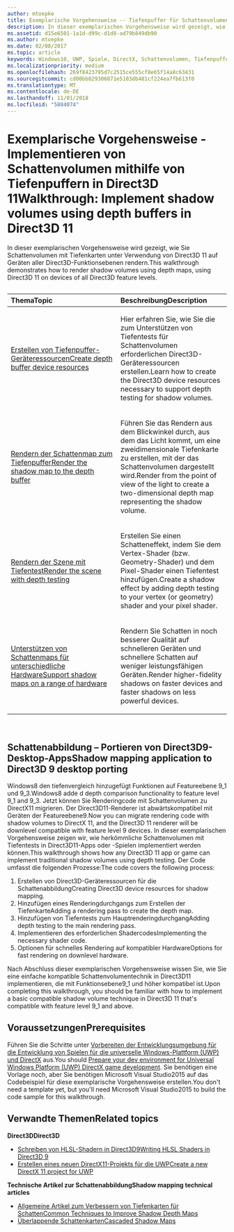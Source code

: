 ```yaml
---
author: mtoepke
title: Exemplarische Vorgehensweise -- Tiefenpuffer für Schattenvolumen in Direct3D11
description: In dieser exemplarischen Vorgehensweise wird gezeigt, wie Sie Schattenvolumen mit Tiefenkarten unter Verwendung von Direct3D 11 auf Geräten aller Direct3D-Funktionsebenen rendern.
ms.assetid: d15e6501-1a1d-d99c-d1d8-ad79b849db90
ms.author: mtoepke
ms.date: 02/08/2017
ms.topic: article
keywords: Windows10, UWP, Spiele, DirectX, Schattenvolumen, Tiefenpuffer, DirectX 11
ms.localizationpriority: medium
ms.openlocfilehash: 269f8423795d7c2515ce555cf8e65f14a8c63431
ms.sourcegitcommit: cd00bb829306871e5103db481cf224ea7fb613f0
ms.translationtype: MT
ms.contentlocale: de-DE
ms.lasthandoff: 11/01/2018
ms.locfileid: "5884074"
---
```

# <a name="walkthrough-implement-shadow-volumes-using-depth-buffers-in-direct3d-11"></a><span data-ttu-id="7a48a-104">Exemplarische Vorgehensweise - Implementieren von Schattenvolumen mithilfe von Tiefenpuffern in Direct3D 11</span><span class="sxs-lookup"><span data-stu-id="7a48a-104">Walkthrough: Implement shadow volumes using depth buffers in Direct3D 11</span></span>



<span data-ttu-id="7a48a-105">In dieser exemplarischen Vorgehensweise wird gezeigt, wie Sie Schattenvolumen mit Tiefenkarten unter Verwendung von Direct3D 11 auf Geräten aller Direct3D-Funktionsebenen rendern.</span><span class="sxs-lookup"><span data-stu-id="7a48a-105">This walkthrough demonstrates how to render shadow volumes using depth maps, using Direct3D 11 on devices of all Direct3D feature levels.</span></span>
## 
<table>
<colgroup>
<col width="50%" />
<col width="50%" />
</colgroup>
<thead>
<tr class="header">
<th align="left"><span data-ttu-id="7a48a-106">Thema</span><span class="sxs-lookup"><span data-stu-id="7a48a-106">Topic</span></span></th>
<th align="left"><span data-ttu-id="7a48a-107">Beschreibung</span><span class="sxs-lookup"><span data-stu-id="7a48a-107">Description</span></span></th>
</tr>
</thead>
<tbody>
<tr class="odd">
<td align="left"><p><a href="create-depth-buffer-resource--view--and-sampler-state.md"><span data-ttu-id="7a48a-108">Erstellen von Tiefenpuffer-Geräteressourcen</span><span class="sxs-lookup"><span data-stu-id="7a48a-108">Create depth buffer device resources</span></span></a></p></td>
<td align="left"><p><span data-ttu-id="7a48a-109">Hier erfahren Sie, wie Sie die zum Unterstützen von Tiefentests für Schattenvolumen erforderlichen Direct3D-Geräteressourcen erstellen.</span><span class="sxs-lookup"><span data-stu-id="7a48a-109">Learn how to create the Direct3D device resources necessary to support depth testing for shadow volumes.</span></span></p></td>
</tr>
<tr class="even">
<td align="left"><p><a href="render-the-shadow-map-to-the-depth-buffer.md"><span data-ttu-id="7a48a-110">Rendern der Schattenmap zum Tiefenpuffer</span><span class="sxs-lookup"><span data-stu-id="7a48a-110">Render the shadow map to the depth buffer</span></span></a></p></td>
<td align="left"><p><span data-ttu-id="7a48a-111">Führen Sie das Rendern aus dem Blickwinkel durch, aus dem das Licht kommt, um eine zweidimensionale Tiefenkarte zu erstellen, mit der das Schattenvolumen dargestellt wird.</span><span class="sxs-lookup"><span data-stu-id="7a48a-111">Render from the point of view of the light to create a two-dimensional depth map representing the shadow volume.</span></span></p></td>
</tr>
<tr class="odd">
<td align="left"><p><a href="render-the-scene-with-depth-testing.md"><span data-ttu-id="7a48a-112">Rendern der Szene mit Tiefentest</span><span class="sxs-lookup"><span data-stu-id="7a48a-112">Render the scene with depth testing</span></span></a></p></td>
<td align="left"><p><span data-ttu-id="7a48a-113">Erstellen Sie einen Schatteneffekt, indem Sie dem Vertex-Shader (bzw. Geometry-Shader) und dem Pixel-Shader einen Tiefentest hinzufügen.</span><span class="sxs-lookup"><span data-stu-id="7a48a-113">Create a shadow effect by adding depth testing to your vertex (or geometry) shader and your pixel shader.</span></span></p></td>
</tr>
<tr class="even">
<td align="left"><p><a href="target-a-range-of-hardware.md"><span data-ttu-id="7a48a-114">Unterstützen von Schattenmaps für unterschiedliche Hardware</span><span class="sxs-lookup"><span data-stu-id="7a48a-114">Support shadow maps on a range of hardware</span></span></a></p></td>
<td align="left"><p><span data-ttu-id="7a48a-115">Rendern Sie Schatten in noch besserer Qualität auf schnelleren Geräten und schnellere Schatten auf weniger leistungsfähigen Geräten.</span><span class="sxs-lookup"><span data-stu-id="7a48a-115">Render higher-fidelity shadows on faster devices and faster shadows on less powerful devices.</span></span></p></td>
</tr>
</tbody>
</table>

 

## <a name="shadow-mapping-application-to-direct3d-9-desktop-porting"></a><span data-ttu-id="7a48a-116">Schattenabbildung – Portieren von Direct3D9-Desktop-Apps</span><span class="sxs-lookup"><span data-stu-id="7a48a-116">Shadow mapping application to Direct3D 9 desktop porting</span></span>


<span data-ttu-id="7a48a-117">Windows8 den tiefenvergleich hinzugefügt Funktionen auf Featureebene 9\_1 und 9\_3.</span><span class="sxs-lookup"><span data-stu-id="7a48a-117">Windows8 adde d depth comparison functionality to feature level 9\_1 and 9\_3.</span></span> <span data-ttu-id="7a48a-118">Jetzt können Sie Renderingcode mit Schattenvolumen zu DirectX11 migrieren. Der Direct3D11-Renderer ist abwärtskompatibel mit Geräten der Featureebene9.</span><span class="sxs-lookup"><span data-stu-id="7a48a-118">Now you can migrate rendering code with shadow volumes to DirectX 11, and the Direct3D 11 renderer will be downlevel compatible with feature level 9 devices.</span></span> <span data-ttu-id="7a48a-119">In dieser exemplarischen Vorgehensweise zeigen wir, wie herkömmliche Schattenvolumen mit Tiefentests in Direct3D11-Apps oder -Spielen implementiert werden können.</span><span class="sxs-lookup"><span data-stu-id="7a48a-119">This walkthrough shows how any Direct3D 11 app or game can implement traditional shadow volumes using depth testing.</span></span> <span data-ttu-id="7a48a-120">Der Code umfasst die folgenden Prozesse:</span><span class="sxs-lookup"><span data-stu-id="7a48a-120">The code covers the following process:</span></span>

1.  <span data-ttu-id="7a48a-121">Erstellen von Direct3D-Geräteressourcen für die Schattenabbildung</span><span class="sxs-lookup"><span data-stu-id="7a48a-121">Creating Direct3D device resources for shadow mapping.</span></span>
2.  <span data-ttu-id="7a48a-122">Hinzufügen eines Renderingdurchgangs zum Erstellen der Tiefenkarte</span><span class="sxs-lookup"><span data-stu-id="7a48a-122">Adding a rendering pass to create the depth map.</span></span>
3.  <span data-ttu-id="7a48a-123">Hinzufügen von Tiefentests zum Hauptrenderingdurchgang</span><span class="sxs-lookup"><span data-stu-id="7a48a-123">Adding depth testing to the main rendering pass.</span></span>
4.  <span data-ttu-id="7a48a-124">Implementieren des erforderlichen Shadercodes</span><span class="sxs-lookup"><span data-stu-id="7a48a-124">Implementing the necessary shader code.</span></span>
5.  <span data-ttu-id="7a48a-125">Optionen für schnelles Rendering auf kompatibler Hardware</span><span class="sxs-lookup"><span data-stu-id="7a48a-125">Options for fast rendering on downlevel hardware.</span></span>

<span data-ttu-id="7a48a-126">Nach Abschluss dieser exemplarischen Vorgehensweise wissen Sie, wie Sie eine einfache kompatible Schattenvolumentechnik in Direct3D11 implementieren, die mit Funktionsebene9\_1 und höher kompatibel ist.</span><span class="sxs-lookup"><span data-stu-id="7a48a-126">Upon completing this walkthrough, you should be familiar with how to implement a basic compatible shadow volume technique in Direct3D 11 that's compatible with feature level 9\_1 and above.</span></span>

## <a name="prerequisites"></a><span data-ttu-id="7a48a-127">Voraussetzungen</span><span class="sxs-lookup"><span data-stu-id="7a48a-127">Prerequisites</span></span>


<span data-ttu-id="7a48a-128">Führen Sie die Schritte unter [Vorbereiten der Entwicklungsumgebung für die Entwicklung von Spielen für die universelle Windows-Plattform (UWP) und DirectX](prepare-your-dev-environment-for-windows-store-directx-game-development.md) aus.</span><span class="sxs-lookup"><span data-stu-id="7a48a-128">You should [Prepare your dev environment for Universal Windows Platform (UWP) DirectX game development](prepare-your-dev-environment-for-windows-store-directx-game-development.md).</span></span> <span data-ttu-id="7a48a-129">Sie benötigen eine Vorlage noch, aber Sie benötigen Microsoft Visual Studio2015 auf das Codebeispiel für diese exemplarische Vorgehensweise erstellen.</span><span class="sxs-lookup"><span data-stu-id="7a48a-129">You don't need a template yet, but you'll need Microsoft Visual Studio2015 to build the code sample for this walkthrough.</span></span>

## <a name="related-topics"></a><span data-ttu-id="7a48a-130">Verwandte Themen</span><span class="sxs-lookup"><span data-stu-id="7a48a-130">Related topics</span></span>


**<span data-ttu-id="7a48a-131">Direct3D</span><span class="sxs-lookup"><span data-stu-id="7a48a-131">Direct3D</span></span>**

* [<span data-ttu-id="7a48a-132">Schreiben von HLSL-Shadern in Direct3D9</span><span class="sxs-lookup"><span data-stu-id="7a48a-132">Writing HLSL Shaders in Direct3D 9</span></span>](https://msdn.microsoft.com/library/windows/desktop/bb944006)
* [<span data-ttu-id="7a48a-133">Erstellen eines neuen DirectX11-Projekts für die UWP</span><span class="sxs-lookup"><span data-stu-id="7a48a-133">Create a new DirectX 11 project for UWP</span></span>](user-interface.md)

**<span data-ttu-id="7a48a-134">Technische Artikel zur Schattenabbildung</span><span class="sxs-lookup"><span data-stu-id="7a48a-134">Shadow mapping technical articles</span></span>**

* [<span data-ttu-id="7a48a-135">Allgemeine Artikel zum Verbessern von Tiefenkarten für Schatten</span><span class="sxs-lookup"><span data-stu-id="7a48a-135">Common Techniques to Improve Shadow Depth Maps</span></span>](https://msdn.microsoft.com/library/windows/desktop/ee416324)
* [<span data-ttu-id="7a48a-136">Überlappende Schattenkarten</span><span class="sxs-lookup"><span data-stu-id="7a48a-136">Cascaded Shadow Maps</span></span>](https://msdn.microsoft.com/library/windows/desktop/ee416307)

 

 





